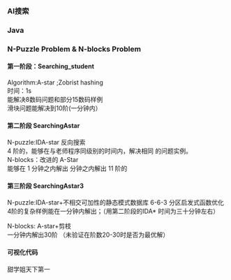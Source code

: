 ### AI搜索  
### Java
### N-Puzzle Problem & N-blocks Problem
#### 第一阶段：Searching_student 
 Algorithm:A-star ;Zobrist hashing  
 时间：1s  
 能解决8数码问题和部分15数码样例  
 滑块问题能解决到10阶(一分钟内）  

#### 第二阶段 SearchingAstar
 N-puzzle:IDA-star 反向搜索  
 4 阶的，能够在与老师程序同级别的时间内，解决相同 的问题实例。   
 N-blocks：改进的 A-Star  
 能够在 1 分钟之内解出 分钟之内解出 11 阶的  
 
 #### 第三阶段 SearchingAstar3
  N-puzzle:IDA-star+不相交可加性的静态模式数据库 6-6-3 分区启发式函数优化  
  4阶的复杂样例能在一分钟内解出；（用第二阶段的IDA* 时间为三十分钟左右）  
 
  N-blocks: A-star+剪枝  
  一分钟内解出30阶 （未验证在阶数20-30时是否为最优解）  
 
 #### 可视化代码
  甜学姐天下第一  
